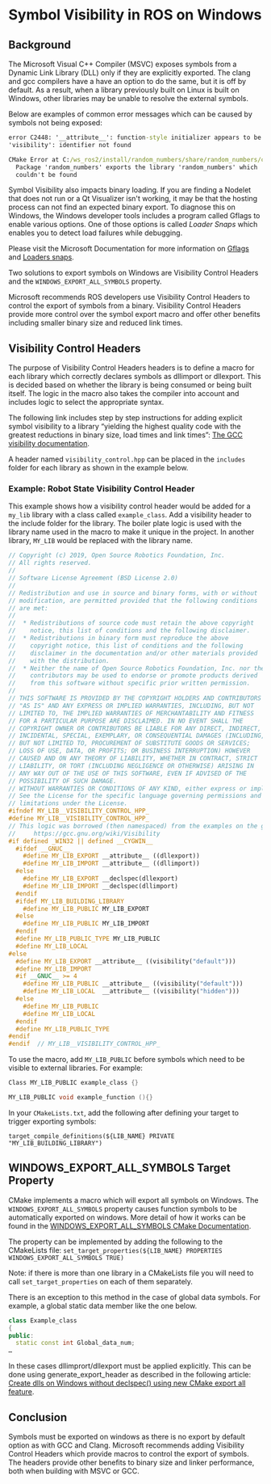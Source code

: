 # Symbol Visibility in ROS on Windows
## Background
The Microsoft Visual C++ Compiler (MSVC) exposes symbols from a Dynamic Link Library (DLL) only if they are explicitly exported. The clang and gcc compilers have a have an option to do the same, but it is off by default. As a result, when a library previously built on Linux is built on Windows, other libraries may be unable to resolve the external symbols.

Below are examples of common error messages which can be caused by symbols not being exposed:

```bat
error C2448: '__attribute__': function-style initializer appears to be a function definition
'visibility': identifier not found
```
```bat
CMake Error at C:/ws_ros2/install/random_numbers/share/random_numbers/cmake/ament_cmake_export_libraries-extras.cmake:48 (message):
  Package 'random_numbers' exports the library 'random_numbers' which
  couldn't be found
```

Symbol Visibility also impacts binary loading. If you are finding a Nodelet that does not run or a Qt Visualizer isn't working, it may be that the hosting process can not find an expected binary export. To diagnose this on Windows, the Windows developer tools includes a program called Gflags to enable various options. One of those options is called *Loader Snaps* which enables you to detect load failures while debugging.

Please visit the Microsoft Documentation for more information on [Gflags](https://docs.microsoft.com/en-us/windows-hardware/drivers/debugger/setting-and-clearing-image-file-flags) and  [Loaders snaps](https://docs.microsoft.com/en-us/windows-hardware/drivers/debugger/show-loader-snaps).

Two solutions to export symbols on Windows are Visibility Control Headers and the `WINDOWS_EXPORT_ALL_SYMBOLS` property.

Microsoft recommends ROS developers use Visibility Control Headers to control the export of symbols from a binary. Visibility Control Headers provide more control over the symbol export macro and offer other benefits including smaller binary size and reduced link times.

## Visibility Control Headers

The purpose of Visibility Control Headers headers is to define a macro for each library which correctly declares symbols as dllimport or dllexport. This is decided based on whether the library is being consumed or being built itself. The logic in the macro also takes the compiler into account and includes logic to select the appropriate syntax.

The following link includes step by step instructions for adding explicit symbol visibility to a library “yielding the highest quality code with the greatest reductions in binary size, load times and link times”: [The GCC visibility documentation](https://gcc.gnu.org/wiki/Visibility).

A header named `visibility_control.hpp` can be placed in the `includes` folder for each library as shown in the example below.

### Example: Robot State Visibility Control Header

This example shows how a visibility control header would be added for a `my_lib` library with a class called `example_class`.
Add a visibility header to the include folder for the library. The boiler plate logic is used with the library name used in the macro to make it unique in the project. In another library, `MY_LIB` would be replaced with the library name.
```c++ 
// Copyright (c) 2019, Open Source Robotics Foundation, Inc.
// All rights reserved.
//
// Software License Agreement (BSD License 2.0)
//
// Redistribution and use in source and binary forms, with or without
// modification, are permitted provided that the following conditions
// are met:
//
//  * Redistributions of source code must retain the above copyright
//    notice, this list of conditions and the following disclaimer.
//  * Redistributions in binary form must reproduce the above
//    copyright notice, this list of conditions and the following
//    disclaimer in the documentation and/or other materials provided
//    with the distribution.
//  * Neither the name of Open Source Robotics Foundation, Inc. nor the names of its
//    contributors may be used to endorse or promote products derived
//    from this software without specific prior written permission.
//
// THIS SOFTWARE IS PROVIDED BY THE COPYRIGHT HOLDERS AND CONTRIBUTORS
// "AS IS" AND ANY EXPRESS OR IMPLIED WARRANTIES, INCLUDING, BUT NOT
// LIMITED TO, THE IMPLIED WARRANTIES OF MERCHANTABILITY AND FITNESS
// FOR A PARTICULAR PURPOSE ARE DISCLAIMED. IN NO EVENT SHALL THE
// COPYRIGHT OWNER OR CONTRIBUTORS BE LIABLE FOR ANY DIRECT, INDIRECT,
// INCIDENTAL, SPECIAL, EXEMPLARY, OR CONSEQUENTIAL DAMAGES (INCLUDING,
// BUT NOT LIMITED TO, PROCUREMENT OF SUBSTITUTE GOODS OR SERVICES;
// LOSS OF USE, DATA, OR PROFITS; OR BUSINESS INTERRUPTION) HOWEVER
// CAUSED AND ON ANY THEORY OF LIABILITY, WHETHER IN CONTRACT, STRICT
// LIABILITY, OR TORT (INCLUDING NEGLIGENCE OR OTHERWISE) ARISING IN
// ANY WAY OUT OF THE USE OF THIS SOFTWARE, EVEN IF ADVISED OF THE
// POSSIBILITY OF SUCH DAMAGE.
// WITHOUT WARRANTIES OR CONDITIONS OF ANY KIND, either express or implied.
// See the License for the specific language governing permissions and
// limitations under the License.
#ifndef MY_LIB__VISIBILITY_CONTROL_HPP_
#define MY_LIB__VISIBILITY_CONTROL_HPP_
// This logic was borrowed (then namespaced) from the examples on the gcc wiki:
//     https://gcc.gnu.org/wiki/Visibility
#if defined _WIN32 || defined __CYGWIN__
  #ifdef __GNUC__
    #define MY_LIB_EXPORT __attribute__ ((dllexport))
    #define MY_LIB_IMPORT __attribute__ ((dllimport))
  #else
    #define MY_LIB_EXPORT __declspec(dllexport)
    #define MY_LIB_IMPORT __declspec(dllimport)
  #endif
  #ifdef MY_LIB_BUILDING_LIBRARY
    #define MY_LIB_PUBLIC MY_LIB_EXPORT
  #else
    #define MY_LIB_PUBLIC MY_LIB_IMPORT
  #endif
  #define MY_LIB_PUBLIC_TYPE MY_LIB_PUBLIC
  #define MY_LIB_LOCAL
#else
  #define MY_LIB_EXPORT __attribute__ ((visibility("default")))
  #define MY_LIB_IMPORT
  #if __GNUC__ >= 4
    #define MY_LIB_PUBLIC __attribute__ ((visibility("default")))
    #define MY_LIB_LOCAL  __attribute__ ((visibility("hidden")))
  #else
    #define MY_LIB_PUBLIC
    #define MY_LIB_LOCAL
  #endif
  #define MY_LIB_PUBLIC_TYPE
#endif
#endif  // MY_LIB__VISIBILITY_CONTROL_HPP_
```
To use the macro, add `MY_LIB_PUBLIC` before symbols which need to be visible to external libraries. For example:
 
```c++
Class MY_LIB_PUBLIC example_class {}
```

```c++
MY_LIB_PUBLIC void example_function (){}
``` 

In your `CMakeLists.txt`, add the following after defining your target to trigger exporting symbols:

`target_compile_definitions(${LIB_NAME} PRIVATE "MY_LIB_BUILDING_LIBRARY")`



## WINDOWS_EXPORT_ALL_SYMBOLS Target Property
CMake implements a macro which will export all symbols on Windows. The `WINDOWS_EXPORT_ALL_SYMBOLS` property causes function symbols to be automatically exported on windows. More detail of how it works can be found in the [WINDOWS_EXPORT_ALL_SYMBOLS CMake Documentation](https://cmake.org/cmake/help/latest/prop_tgt/WINDOWS_EXPORT_ALL_SYMBOLS.html).

The property can be implemented by adding the following to the CMakeLists file:
`set_target_properties(${LIB_NAME} PROPERTIES WINDOWS_EXPORT_ALL_SYMBOLS TRUE)`

Note: if there is more than one library in a CMakeLists file you will need to call `set_target_properties` on each of them separately.

There is an exception to this method in the case of global data symbols. For example, a global static data member like the one below.

```c++
class Example_class
{
public:
  static const int Global_data_num;
…
```

In these cases dllimprort/dllexport must be applied explicitly. This can be done using generate_export_header as described in the following article:
[Create dlls on Windows without declspec() using new CMake export all feature](https://blog.kitware.com/create-dlls-on-windows-without-declspec-using-new-cmake-export-all-feature/).

## Conclusion

Symbols must be exported on windows as there is no export by default option as with GCC and Clang. Microsoft recommends adding Visibility Control Headers which provide macros to control the export of symbols. The headers provide other benefits to binary size and linker performance, both when building with MSVC or GCC. 
